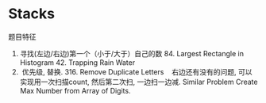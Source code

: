# Stacks
题目特征
1.  寻找(左边/右边)第一个（小于/大于）自己的数
    84. Largest Rectangle in Histogram
    42. Trapping Rain Water
2.  优先级, 替换.
    316. Remove Duplicate Letters
    右边还有没有的问题, 可以实现用一次扫描count, 然后第二次扫, 一边扫一边减.
    Similar Problem
        Create Max Number from Array of Digits.
